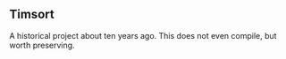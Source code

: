 ## Timsort

A historical project about ten years ago.
This does not even compile, but worth preserving.
